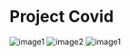 # Project Covid

![image1](https://github.com/InternityFoundation/OPTIMUM_1926/blob/master/Screenshot%20from%202020-04-12%2000-13-10.png)
![image2](https://github.com/InternityFoundation/OPTIMUM_1926/blob/master/Screenshot%20from%202020-04-12%2000-13-24.png)
![image1](https://github.com/InternityFoundation/OPTIMUM_1926/blob/master/client/images/analytics.png)




